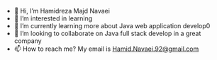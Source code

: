 - 👋 Hi, I’m Hamidreza Majd Navaei
- 👀 I’m interested in learning
- 🌱 I’m currently learning more about Java web application develop0
- 💞️ I’m looking to collaborate on Java full stack develop in a great company
- 📫 How to reach me? My email is Hamid.Navaei.92@gmail.com

<!---
19hamid92/19hamid92 is a ✨ special ✨ repository because its `README.md` (this file) appears on your GitHub profile.
You can click the Preview link to take a look at your changes.
--->

